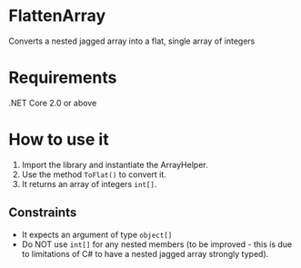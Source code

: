 # FlattenArray
Converts a nested jagged array into a flat, single array of integers

# Requirements
.NET Core 2.0 or above

# How to use it
1. Import the library and instantiate the ArrayHelper.
2. Use the method `ToFlat()` to convert it.
3. It returns an array of integers `int[]`.

## Constraints
* It expects an argument of type `object[]`
* Do NOT use `int[]` for any nested members (to be improved - this is due to limitations of C# to have a nested jagged array strongly typed).

